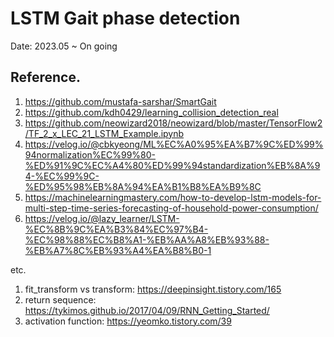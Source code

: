 # LSTM Gait phase detection
Date: 2023.05 ~ On going 
## Reference.

1. https://github.com/mustafa-sarshar/SmartGait
2. https://github.com/kdh0429/learning_collision_detection_real
3. https://github.com/neowizard2018/neowizard/blob/master/TensorFlow2/TF_2_x_LEC_21_LSTM_Example.ipynb
4. https://velog.io/@cbkyeong/ML%EC%A0%95%EA%B7%9C%ED%99%94normalization%EC%99%80-%ED%91%9C%EC%A4%80%ED%99%94standardization%EB%8A%94-%EC%99%9C-%ED%95%98%EB%8A%94%EA%B1%B8%EA%B9%8C
5. https://machinelearningmastery.com/how-to-develop-lstm-models-for-multi-step-time-series-forecasting-of-household-power-consumption/
6. https://velog.io/@lazy_learner/LSTM-%EC%8B%9C%EA%B3%84%EC%97%B4-%EC%98%88%EC%B8%A1-%EB%AA%A8%EB%93%88-%EB%A7%8C%EB%93%A4%EA%B8%B0-1

etc.
1. fit_transform vs transform: https://deepinsight.tistory.com/165
2. return sequence: https://tykimos.github.io/2017/04/09/RNN_Getting_Started/
3. activation function: https://yeomko.tistory.com/39
